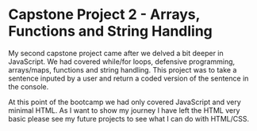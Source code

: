 # Capstone Project 2 - Arrays, Functions and String Handling
My second capstone project came after we delved a bit deeper in JavaScript. We had covered while/for loops, defensive programming, arrays/maps, functions and string handling. This project was to take a sentence inputed by a user and return a coded version of the sentence in the console.

At this point of the bootcamp we had only covered JavaScript and very minimal HTML. As I want to show my journey I have left the HTML very basic please see my future projects to see what I can do with HTML/CSS.
